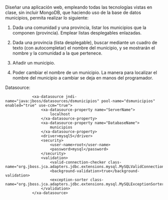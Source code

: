 Diseñar una aplicación web, empleando todas las tecnologías vistas en clase, sin incluir MongoDB, que haciendo uso de la base de datos municipios, permita realizar lo siguiente:

1) Dada una comunidad y una provincia, listar los municipios que la componen (provincia). Emplear listas desplegables enlazadas.

2) Dada una provincia (lista desplegable), buscar mediante un cuadro de texto (con autocompletar) el nombre del municipio, y se mostrarán el nombre y la comunidad a la que pertenece.

3) Añadir un municipio.

4) Poder cambiar el nombre de un municipio. La manera para localizar el nombre del municipio a cambiar se deja en manos del programador.

Datasource:

                <xa-datasource jndi-name="java:jboss/datasources/dsmunicipios" pool-name="dsmunicipios" enabled="true" use-ccm="true">
                    <xa-datasource-property name="ServerName">
                        localhost
                    </xa-datasource-property>
                    <xa-datasource-property name="DatabaseName">
                        municipios
                    </xa-datasource-property>
                    <driver>mysql5</driver>
                    <security>
                        <user-name>root</user-name>
                        <password>mysql</password>
                    </security>
                    <validation>
                        <valid-connection-checker class-name="org.jboss.jca.adapters.jdbc.extensions.mysql.MySQLValidConnectionChecker"/>
                        <background-validation>true</background-validation>
                        <exception-sorter class-name="org.jboss.jca.adapters.jdbc.extensions.mysql.MySQLExceptionSorter"/>
                    </validation>
                </xa-datasource>